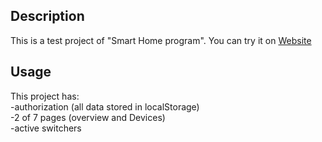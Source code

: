 ## Description

This is a test project of "Smart Home program".
You can try it on [Website](http://stassemenyuk.github.io/smart-home/)

## Usage

This project has:  
-authorization (all data stored in localStorage)  
-2 of 7 pages (overview and Devices)  
-active switchers
